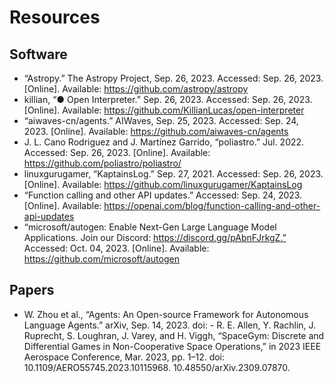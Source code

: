 # Resources

## Software
- “Astropy.” The Astropy Project, Sep. 26, 2023. Accessed: Sep. 26, 2023. [Online]. Available: https://github.com/astropy/astropy
- killian, “● Open Interpreter.” Sep. 26, 2023. Accessed: Sep. 26, 2023. [Online]. Available: https://github.com/KillianLucas/open-interpreter
- “aiwaves-cn/agents.” AIWaves, Sep. 25, 2023. Accessed: Sep. 24, 2023. [Online]. Available: https://github.com/aiwaves-cn/agents
- J. L. Cano Rodriguez and J. Martínez Garrido, “poliastro.” Jul. 2022. Accessed: Sep. 26, 2023. [Online]. Available: https://github.com/poliastro/poliastro/
- linuxgurugamer, “KaptainsLog.” Sep. 27, 2021. Accessed: Sep. 26, 2023. [Online]. Available: https://github.com/linuxgurugamer/KaptainsLog
- “Function calling and other API updates.” Accessed: Sep. 24, 2023. [Online]. Available: https://openai.com/blog/function-calling-and-other-api-updates
- “microsoft/autogen: Enable Next-Gen Large Language Model Applications. Join our Discord: https://discord.gg/pAbnFJrkgZ.” Accessed: Oct. 04, 2023. [Online]. Available: https://github.com/microsoft/autogen



## Papers
- W. Zhou et al., “Agents: An Open-source Framework for Autonomous Language Agents.” arXiv, Sep. 14, 2023. doi: - R. E. Allen, Y. Rachlin, J. Ruprecht, S. Loughran, J. Varey, and H. Viggh, “SpaceGym: Discrete and Differential Games in Non-Cooperative Space Operations,” in 2023 IEEE Aerospace Conference, Mar. 2023, pp. 1–12. doi: 10.1109/AERO55745.2023.10115968.
10.48550/arXiv.2309.07870.
